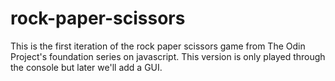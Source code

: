 # rock-paper-scissors
This is the first iteration of the rock paper scissors game from The Odin Project's foundation
series on javascript. This version is only played through the console but later we'll add a GUI.